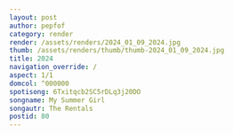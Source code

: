 ```yaml
---
layout: post
author: pepfof
category: render
render: /assets/renders/2024_01_09_2024.jpg
thumb: /assets/renders/thumb/thumb-2024_01_09_2024.jpg
title: 2024
navigation_override: /
aspect: 1/1
domcol: ^000000
spotisong: 6Txitqcb2SC5rDLq3j20DO
songname: My Summer Girl
songautr: The Rentals
postid: 80
---
```


<!--USER BEGIN 1-->

<!--USER END 1-->

<!--more-->
<!--USER BEGIN 2-->

<!--USER END 2-->

